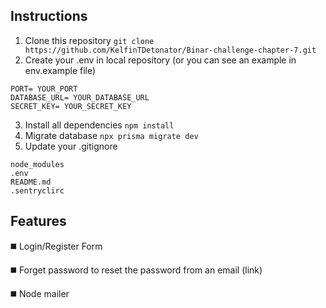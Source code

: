 ## Instructions
1) Clone this repository
```git clone https://github.com/KelfinTDetonator/Binar-challenge-chapter-7.git```
2) Create your .env in local repository (or you can see an example in env.example file)
```
PORT= YOUR_PORT
DATABASE_URL= YOUR_DATABASE_URL
SECRET_KEY= YOUR_SECRET_KEY
```
3) Install all dependencies ```npm install```
4) Migrate database ```npx prisma migrate dev```
5) Update your .gitignore
```
node_modules
.env
README.md
.sentryclirc
```
## Features
:black_medium_square: Login/Register Form

:black_medium_square: Forget password to reset the password from an email (link)

:black_medium_square: Node mailer 
